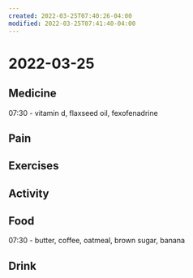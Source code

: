 ```yaml
---
created: 2022-03-25T07:40:26-04:00
modified: 2022-03-25T07:41:40-04:00
---
```


# 2022-03-25

## Medicine

07:30 - vitamin d, flaxseed oil, fexofenadrine


## Pain


## Exercises


## Activity


## Food

07:30 - butter, coffee, oatmeal, brown sugar, banana


## Drink
